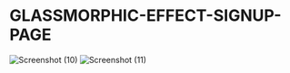 # GLASSMORPHIC-EFFECT-SIGNUP-PAGE
![Screenshot (10)](https://user-images.githubusercontent.com/121852717/227704555-aa436adf-a444-4e89-b694-a977d82a63f7.png)
![Screenshot (11)](https://user-images.githubusercontent.com/121852717/227704711-9c1b60ed-f034-44c8-b0ac-2fd022713e29.png)
